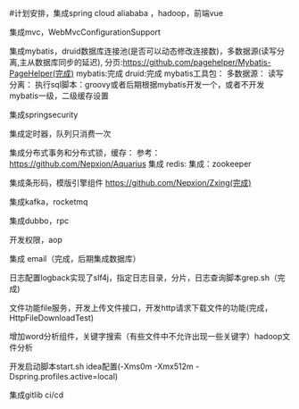 #计划安排，集成spring cloud aliababa ，hadoop，前端vue

集成mvc，WebMvcConfigurationSupport


集成mybatis，druid数据库连接池(是否可以动态修改连接数)，多数据源(读写分离,主从数据库同步的延迟),
    分页:https://github.com/pagehelper/Mybatis-PageHelper(完成)
    mybatis:完成
    druid:完成
    mybatis工具包：
    多数据源：
    读写分离：
    执行sql脚本：groovy或者后期根据mybatis开发一个，或者不开发
    mybatis一级，二级缓存设置
    
集成springsecurity

集成定时器，队列只消费一次

集成分布式事务和分布式锁，缓存：
    参考：https://github.com/Nepxion/Aquarius 
    集成  redis:
    集成：zookeeper
    
集成条形码，模版引擎组件 https://github.com/Nepxion/Zxing(完成)

集成kafka，rocketmq

集成dubbo，rpc

开发权限，aop

集成 email（完成，后期集成数据库）

日志配置logback实现了slf4j，指定日志目录，分片，日志查询脚本grep.sh（完成)

文件功能file服务，开发上传文件接口，开发http请求下载文件的功能(完成，HttpFileDownloadTest)

增加word分析组件，关键字搜索（有些文件中不允许出现一些关键字）hadoop文件分析


开发启动脚本start.sh idea配置(-Xms0m -Xmx512m -Dspring.profiles.active=local)

集成gitlib ci/cd
